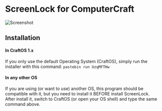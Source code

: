 # ScreenLock for ComputerCraft
![Screenshot](https://blaudev.es/res/screenshots/screenlock/screenshot_1.png)
## Installation
#### In CraftOS 1.x
If you only use the default Operating System (CraftOS), simply run the installer with this command: `pastebin run UzqMFTHw`

#### In any other OS
If you are using (or want to use) another OS, this program should be compatible with it, but you need to install it BEFORE install ScreenLock. After install it, switch to CraftOS (or open your OS shell) and type the same command above.
